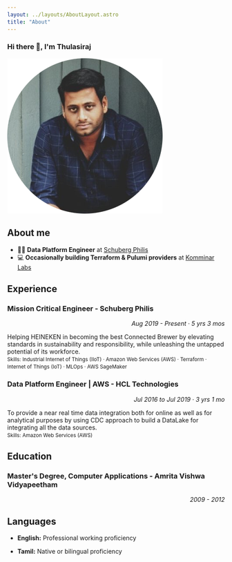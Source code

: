 ```yaml
---
layout: ../layouts/AboutLayout.astro
title: "About"
---
```


### Hi there 👋, I'm Thulasiraj

![](../assets/icons/about-icon.png)

## About me

- 🧑‍💻 **Data Platform Engineer** at [Schuberg Philis](https://schubergphilis.com/en)
- 💻 **Occasionally building Terraform & Pulumi providers** at [Komminar Labs](https://github.com/komminarlabs)

## Experience

<h3>Mission Critical Engineer - Schuberg Philis</h3>
<p align="right"><i>Aug 2019 - Present · 5 yrs 3 mos</i></p>

Helping HEINEKEN in becoming the best Connected Brewer by elevating standards in sustainability and responsibility, while unleashing the untapped potential of its workforce.\
<small>Skills: Industrial Internet of Things (IIoT) · Amazon Web Services (AWS) · Terraform · Internet of Things (IoT) · MLOps · AWS SageMaker</small>

<h3>Data Platform Engineer | AWS - HCL Technologies</h3>
<p align="right"><i>Jul 2016 to Jul 2019 · 3 yrs 1 mo</i></p>

To provide a near real time data integration both for online as well as for analytical purposes by using CDC approach to build a DataLake for integrating all the data sources.\
<small>Skills: Amazon Web Services (AWS)</small>

## Education

<h3>Master's Degree, Computer Applications - Amrita Vishwa Vidyapeetham</h3>
<p align="right"><i>2009 - 2012</i></p>

## Languages

- **English:** Professional working proficiency

- **Tamil:** Native or bilingual proficiency
